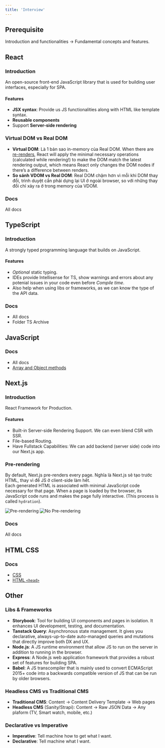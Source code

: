 ```yaml
---
title: 'Interview'
---
```


## Prerequisite

Introduction and functionalities &rarr; Fundamental concepts and features.

## React

### Introduction

An open-source front-end JavaScript library that is used for building user interfaces, especially for SPA.

#### Features

- **JSX syntax**: Provide us JS functionalities along with HTML like template syntax.
- **Reusable components**
- Support **Server-side rendering**

### Virtual DOM vs Real DOM

- **Virtual DOM**: Là 1 bản sao in-memory của Real DOM. When there are [re-renders](../React/lifecycle.md#step-1-react-trigger-render-initial-hoặc-re-render-component), React will apply the minimal necessary operations (calculated while rendering!) to make the DOM match the latest rendering output, which means React only changes the DOM nodes if there’s a difference between renders.
- **So sánh VDOM vs Real DOM**: Real DOM chậm hơn vì mỗi khi DOM thay đổi, trình duyệt cần phải dựng lại UI ở ngoài browser, so với những thay đổi chỉ xảy ra ở trong memory của VDOM.

### Docs

All docs

## TypeScript

### Introduction

A strongly typed programming language that builds on JavaScript.

#### Features

- _Optional_ static typing.
- IDEs provide Intellisense for TS, show warnings and errors about any potenial issues in your code even before _Compile time_.
- Also help when using libs or frameworks, as we can know the type of the API data.

### Docs

- All docs
- Folder TS Archive

## JavaScript

### Docs

- All docs
- [Array and Object methods](../Snippets/array-object-methods.mdx)

## Next.js

### Introduction

React Framework for Production.

#### Features

- Built-in Server-side Rendering Support. We can even blend CSR with SSR.
- File-based Routing.
- Have Fullstack Capabilities: We can add backend (server side) code into our Next.js app.

### Pre-rendering

By default, Next.js pre-renders every page. Nghĩa là Next.js sẽ tạo trước HTML, thay vì để JS ở client-side làm hết.  
Each generated HTML is associated with minimal JavaScript code necessary for that page. When a page is loaded by the browser, its JavaScript code runs and makes the page fully interactive. (This process is called `hydration`).

![Pre-rendering](https://nextjs.org/static/images/learn/data-fetching/pre-rendering.png)
![No Pre-rendering](https://nextjs.org/static/images/learn/data-fetching/no-pre-rendering.png)

### Docs

All docs

## HTML CSS

### Docs

- [CSS](../CSS/basis.md)
- [HTML `<head>`](../Non%20Code-related/html-head.md)

## Other

### Libs & Frameworks

- **Storybook**: Tool for building UI components and pages in isolation. It enhances UI development, testing, and documentation.
- **Tanstack Query**: Asynchronous state management. It gives you declarative, always-up-to-date auto-managed queries and mutations that directly improve both DX and UX.
- **Node.js**: A JS runtime environment that allow JS to run on the server in addition to running in the browser.
- **Express**: A Node.js web application framework that provides a robust set of features for building SPA.
- **Babel**: A JS transcompiler that is mainly used to convert ECMAScript 2015+ code into a backwards compatible version of JS that can be run by older browsers.

### Headless CMS vs Traditional CMS

- **Traditional CMS**: Content &rarr; Content Delivery Template &rarr; Web pages
- **Headless CMS** (Sanity/Strapi): Content &rarr; Raw JSON Data &rarr; Any plaform (TV, Smart watch, mobile, etc.)

### Declarative vs Imperative

- **Imperative**: Tell machine how to get what I want.
- **Declarative**: Tell machine what I want.

